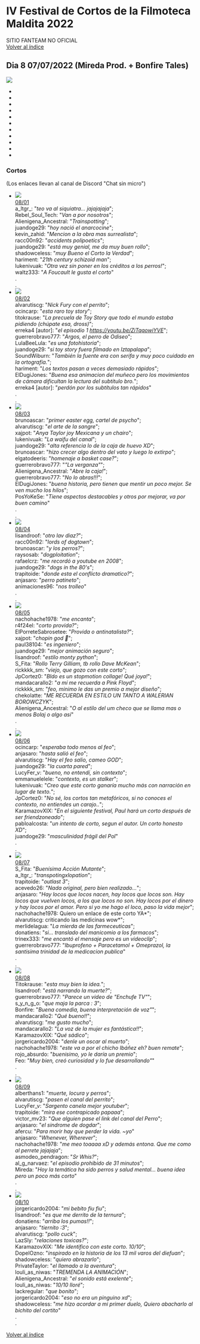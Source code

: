# IV Festival de Cortos de la Filmoteca Maldita 2022
SITIO FANTEAM NO OFICIAL  
[Volver al índice](../festi.md)

## Dia 8 07/07/2022 (Mireda Prod. + Bonfire Tales)
![](dia.png)

-   
-   
-   
-   
-   
-   
-   
-   
-   
-   
-   


### Cortos

(Los enlaces llevan al canal de Discord "Chat sin micro")

- ![](01.png)  
[08/01](https://discord.com/channels/739208143523020841/769436011981570068/994700012762173531)  
a_ltgr_: "*teo va al siquiatra... jajajajaja*";  
Rebel_Soul_Tech: "*Van a por nosotros*";  
Alienigena_Ancestral: "*Trainspotting*";  
juandoge29: "*hoy nació el anarcocine*";  
kevin_zahid: "*Mencion a la obra mas surrealista*";  
racc00n92: "*accidents polipoetics*";  
juandoge29: "*está muy genial, me da muy buen rollo*";  
shadowceless: "*muy Bueno el Corto la Verdad*";  
hariment: "*21th century schizoid man*";  
lukenivuak: "*Otra vez sin poner en los créditos a los perros!*";  
waltz333: "*A Foucault le gusta el corto*"  
.  
.  
- ![](02.png)  
[08/02](https://discord.com/channels/739208143523020841/769436011981570068/994701915445284934)  
alvarutiscg: "*Nick Fury con el perrito*";  
ocincarp: "*esta raro toy story*";  
titokrause: "*La precuela de Toy Story que todo el mundo estaba pidiendo (chúpate esa, dross)*";  
erreka4 [autor]: "*el episodio 1 https://youtu.be/ZiTqqowiYVE*";  
guerrerobravo777: "*Argos, el perro de Odiseo*";  
LulaBeeLula: "*es una fotohistoria*";  
juandoge29: "*si toy story fuera filmado en Iztapalapa*";  
SoundWiburn: "*También la fuente era con serifa y muy poco cuidado en la ortografía.*";  
hariment: "*Los textos pasan a veces demasiado rápidos*";  
ElDugiJones: "*Buena esa animacion del muñeco pero los movimientos de cámara dificultan la lectura del subtitulo bro.*";  
erreka4 [autor]: "*perdón por los subtítulos tan rápidos*"  
.  
.  
- ![](03.png)  
[08/03](https://discord.com/channels/739208143523020841/769436011981570068/994704262611353610)  
brunoascar: "*primer easter egg, cartel de psycho*";  
alvarutiscg: "*el arte de la sangre*";  
xajpot: "*Anya Taylor joy Mexicana y un chairo*";  
lukenivuak: "*La waifu del canal*";  
juandoge29: "*alta referencia lo de la caja de huevo XD*";  
brunoascar: "*hizo crecer algo dentro del vato y luego lo extirpo*";  
elgatodeeris: "*homenaje a basket case?*";  
guerrerobravo777: "*"La verganza"*";  
Alienigena_Ancestral: "*Abre la caja!*";  
guerrerobravo777: "*No lo abras!!!*";  
ElDugiJones: "*buena historia, pero tienen que mentir un poco mejor. Se ven mucho los hilos*";  
PosYoKeSe: "*Tiene aspectos destacables y otros por mejorar, va por buen camino*"  
.  
.  
- ![](04.png)  
[08/04](https://discord.com/channels/739208143523020841/769436011981570068/994706825654059039)  
lisandroof: "*otro lav diaz?*";  
racc00n92: "*lords of dogtown*";  
brunoascar: "*y los perros?*";  
raysosab: "*dogploitation*";  
rafaelcrz: "*me recordó a youtube en 2008*";  
juandoge29: "*dogs in the 80's*";  
trapitoide: "*donde esta el conflicto dramatico?*";  
anjasaro: "*perro patineto*";  
animaciones96: "*nos trolleo*"  
.  
.  
- ![](05.png)  
[08/05](https://discord.com/channels/739208143523020841/769436011981570068/994707556436037642)  
nachohache1978: "*me encanta*";  
r4f24el: "*corto provida?*";  
ElPorreteSabrosetee: "*Provida o antinatalista?*";  
xajpot: "*chopin god 🧐*";  
paul38104: "*es ingeniero*";  
juandoge29: "*mejor animación seguro*";  
lisandroof: "*estilo monty python*";  
S_Fita: "*Rollo Terry Gilliam, tb rollo Dave McKean*";  
rickkkk_sm: "*viejo, que gozo con este corto*";  
JpCortez0: "*Bldo es un stopmotion collage! Qué joya!*";  
mandacarallo2: "*a mí me recuerda a Pink Floyd*";  
rickkkk_sm: "*feo, minimo le das un premio a mejor diseño*";  
chekolatte: "*ME RECUERDA EN ESTILO UN TANTO A WALERIAN BOROWCZYK*";  
Alienigena_Ancestral: "*O al estilo del um checo que se llama mas o menos Bolaj o algo asi*"  
.  
.  
- ![](06.png)  
[08/06](https://discord.com/channels/739208143523020841/769436011981570068/994709576219889664)  
ocincarp: "*esperaba todo menos al feo*";  
anjasaro: "*hasta salió el feo*";  
alvarutiscg: "*Hay el feo salio, cameo GOD*";  
juandoge29: "*la cuarta pared*";  
LucyFer_v: "*bueno, no entendí, sin contexto*";  
emmanuelelele: "*contexto, es un stalker*";  
lukenivuak: "*Creo que este corto ganaría mucho más con narración en lugar de texto.*";  
JpCortez0: "*No sé, los cortos tan metafóricos, si no conoces el contexto, no entiendes un carajo..*";  
KaramazovXIX: "*En el siguiente festival, Paul hará un corto después de ser friendzoneado*";  
pabloalcosta: "*un intento de corto, segun el autor. Un corto honesto XD*";  
juandoge29: "*masculinidad frágil del Pol*"  
.  
.  
- ![](07.png)  
[08/07](https://discord.com/channels/739208143523020841/769436011981570068/994711923964788746)  
S_Fita: "*Buenísima Acción Mutante*";  
a_ltgr_: "*transpotingxlopation*";  
trapitoide: "*outlast 3*";  
acevedo26: "*Nada original, pero bien realizado...*";  
anjasaro: "*Hay locos que locos nacen, hay locos que locos son. Hay locos que vuelven locos, a los que locos no son. Hay locos por el dinero y hay locos por el amor. Pero si yo me hago el loco, paso la vida mejor*";  
nachohache1978: Quiero un enlace de este corto YA*";  
alvarutiscg: criticando las medicinas wow*";  
merlidelagua: "*La mierda de las farmeceuticas*";  
donatiens: "*si... translado del manicomio a los farmacos*";  
trinex333: "*me encantó el mensaje pero es un videoclip*";  
guerrerobravo777: "*Ibuprofeno + Paracetamol + Omeprazol, la santisima trinidad de la medicacion publica*"  
.  
.  
- ![](08.png)  
[08/08](https://discord.com/channels/739208143523020841/769436011981570068/994713996533956708)  
Titokrause: "*esta muy bien la idea.*";  
lisandroof: "*está narrando la muerte?*";  
guerrerobravo777: "*Parece un video de "Enchufe TV"*";  
s_y_n_g_o: "*que maja la parca : 3*";  
Bonfire: "*Buena comedia, buena interpretación de voz"*";  
mandacarallo2: "*Qué bueno!!*";  
alvarutiscg: "*me gusto mucho*";  
mandacarallo2: "*La voz de la mujer es fantástica!!*";  
KaramazovXIX: "*Qué sádico*";  
jorgericardo2004: "*denle un oscar al muerto*";  
nachohache1978: "*este va a por el chicho Ibáñez eh? buen remate*";  
rojo_absurdo: "*buenisimo, yo le daría un premio*";  
Feo: "*Muy bien, creó curiosidad y lo fue desarrollando"*"  
.  
.  
- ![](09.png)  
[08/09](https://discord.com/channels/739208143523020841/769436011981570068/994715494370267217)  
alberthans1: "*muerte, locura y perros*";  
alvarutiscg: "*pasen el canal del perrito*";  
LucyFer_v: "*Sargento canela mejor youtuber*";  
trapitoide: "*mira ese contrapicado papaaa*";  
victor_mv23: "*Que alguien pase el link del canal del Perro*";  
anjasaro: "*el sindrome de dogdar*";  
afercu: "*Para morir hay que perder la vida. ~yo*"  
anjasaro: "*Whenever, Wherever*";  
nachohache1978: "*me meo toaaaa xD y además entona. Que me como al perrete jajajaja*";  
asmodeo_pendragon: "*Sr Whis?*";  
al_g_narvaez: "*el episodio prohibido de 31 minutos*";  
Mireda: "*Hoy la temática ha sido perros y salud mental... buena idea pero un poco más corto*"  
.  
.  
- ![](10.png)  
[08/10](https://discord.com/channels/739208143523020841/769436011981570068/994718277253222500)  
jorgericardo2004: "*mi bebito fiu fiu*";  
lisandroof: "*es que me derrito de la ternura*";  
donatiens: "*arriba los pumas!!*";  
anjasaro: "*tiernito :3*";  
alvarutiscg: "*pollo cuck*";  
LazSly: "*relaciones toxicas?*";  
KaramazovXIX: "*Me identifico con este corto. 10/10*";  
DopelOzno: "*inspirado en la historia de los 13 mil varos del diefuan*";  
shadowceless: "*quiero abrazarlo*";  
PrivateTaylor: "*el llamado a la aventura*";  
louli_as_niwas: "*TREMENDA LA ANIMACIÓN*";  
Alienigena_Ancestral: "*el sonido está exelente*";  
louli_as_niwas: "*10/10 lloré*";  
lackregular: "*que bonito*";  
jorgericardo2004: "*eso no era un pinguino xd*";  
shadowceless: "*me hizo acordar a mi primer duelo, Quiero abacharlo al bichito del cortito*"  
.  
.  

[Volver al índice](../festi.md)